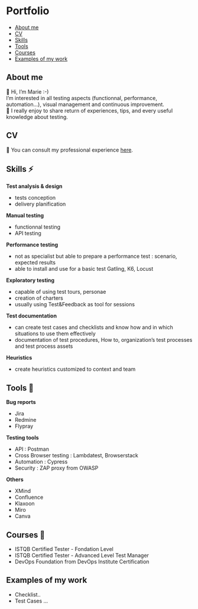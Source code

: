 # Portfolio

- [About me](#about-me)
- [CV](#cv)
- [Skills](#skills)
- [Tools](#tools)
- [Courses](#courses)
- [Examples of my work](#examples-of-my-work)

## About me
👋 Hi, I’m Marie :-)  
I’m interested in all testing aspects (functionnal, performance, automation...), visual management and continuous improvement.  
💛 I really enjoy to share return of experiences, tips, and every useful knowledge about testing.

## CV
👀 You can consult my professional experience [here](https://www.linkedin.com/in/malefebvre/).

## Skills ⚡

__Test analysis & design__
  * tests conception
  * delivery planification
 
__Manual testing__
  * functionnal testing
  * API testing

__Performance testing__
  * not as specialist but able to prepare a performance test : scenario, expected results
  * able to install and use for a basic test Gatling, K6, Locust
 
__Exploratory testing__
  * capable of using test tours, personae
  * creation of charters
  * usually using Test&Feedback as tool for sessions

__Test documentation__
  * can create test cases and checklists and know how and in which situations to use them effectively
  * documentation of test procedures, How to, organization’s test processes and test process assets

__Heuristics__   
  * create heuristics customized to context and team

## Tools 🔧

__Bug reports__
  * Jira
  * Redmine
  * Flypray
 
__Testing tools__
  * API : Postman
  * Cross Browser testing : Lambdatest, Browserstack
  * Automation : Cypress
  * Security : ZAP proxy from OWASP

__Others__
  * XMind
  * Confluence
  * Klaxoon
  * Miro
  * Canva

## Courses 📓
  * ISTQB Certified Tester - Fondation Level
  * ISTQB Certified Tester - Advanced Level Test Manager
  * DevOps Foundation from DevOps Institute Certification

 ## Examples of my work
   * Checklist..
   * Test Cases ...
     
